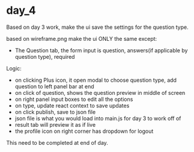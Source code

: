 # day_4

Based on day 3 work, make the ui save the settings for the question type.

based on wireframe.png make the ui ONLY the same except:

- The Question tab, the form input is question, answers(if applicable by question type), required

Logic:

- on clicking Plus icon, it open modal to choose question type, add question to left panel bar at end
- on click of question, shows the question preview in middle of screen
- on right panel input boxes to edit all the options
- on type, update react context to save updates
- on click publish, save to json file
- json file is what you would load into main.js for day 3 to work off of
- result tab will preview it as if live
- the profile icon on right corner has dropdown for logout

This need to be completed at end of day.
